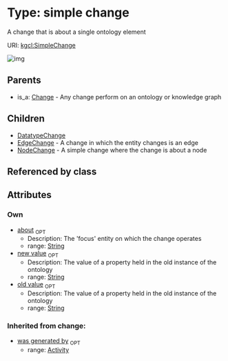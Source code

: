 
# Type: simple change


A change that is about a single ontology element

URI: [kgcl:SimpleChange](http://w3id.org/kgclSimpleChange)


![img](http://yuml.me/diagram/nofunky;dir:TB/class/[SimpleChange&#124;about:string%20%3F;old_value:string%20%3F;new_value:string%20%3F]^-[NodeChange],[SimpleChange]^-[EdgeChange],[SimpleChange]^-[DatatypeChange],[Change]^-[SimpleChange],[NodeChange],[EdgeChange],[DatatypeChange],[Change],[Activity])

## Parents

 *  is_a: [Change](Change.md) - Any change perform on an ontology or knowledge graph

## Children

 * [DatatypeChange](DatatypeChange.md)
 * [EdgeChange](EdgeChange.md) - A change in which the entity changes is an edge
 * [NodeChange](NodeChange.md) - A simple change where the change is about a node

## Referenced by class


## Attributes


### Own

 * [about](about.md)  <sub>OPT</sub>
    * Description: The 'focus' entity on which the change operates
    * range: [String](types/String.md)
 * [new value](new_value.md)  <sub>OPT</sub>
    * Description: The value of a property held in the old instance of the ontology
    * range: [String](types/String.md)
 * [old value](old_value.md)  <sub>OPT</sub>
    * Description: The value of a property held in the old instance of the ontology
    * range: [String](types/String.md)

### Inherited from change:

 * [was generated by](was_generated_by.md)  <sub>OPT</sub>
    * range: [Activity](Activity.md)
